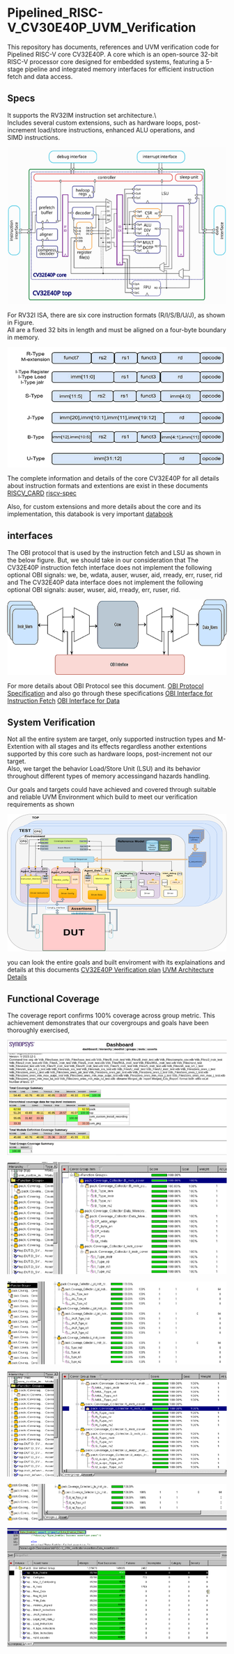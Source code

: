 # Pipelined_RISC-V_CV30E40P_UVM_Verification

This repository has documents, references and UVM verification code for Pipelined RISC-V  core CV32E40P. A core which is an open-source 32-bit RISC-V processor core designed for embedded systems, featuring a 5-stage pipeline and integrated memory interfaces for efficient instruction fetch and data access.    

## Specs
It supports the RV32IM instruction set architecture.\  
Includes several custom extensions, such as hardware loops, post-increment load/store instructions, enhanced ALU operations, and SIMD instructions.

![Core CV32E40P architecture and details are shown in this figure](/Images/CV32E40P.png)   


For RV32I ISA, there are six core instruction formats (R/I/S/B/U/J), as shown in Figure.  
All are a fixed 32 bits in length and must be aligned on a four-byte boundary in memory.  


![Core CV32E40P architecture and details are shown in this figure](/Images/instr_format.png) 

The complete information and details of the core CV32E40P for all details about instruction formats and extentions are exist in these documents [RISCV_CARD](/docs/RISCV_CARD.pdf) [riscv-spec](/docs/riscv-spec-20191213_0.pdf)

Also, for custom extensions and more details about the core and its implementation, this databook is very important [databook](/Databook/)     


## interfaces   

The OBI protocol that is used by the instruction fetch and LSU as shown in the below figure. But, we should take in our consideration that The CV32E40P instruction fetch interface does not implement the following optional OBI signals: we, be, wdata, auser, wuser, aid, rready, err, ruser, rid and The CV32E40P data interface does not implement the following optional OBI signals: auser, wuser, aid, rready, err, ruser, rid.   

![OBI Protocol Specification](/Images/OBI.png)  


   
For more details about OBI Protocol see this document. [OBI Protocol Specification](/docs/OBI-v1.pdf)   and also go through these specifications [OBI Interface for Instruction Fetch](/Databook/html/instruction_fetch.html/)  [OBI Interface for Data](/Databook/html/load_store_unit.html/)   

## System Verification    
Not all the entire system are target, only supported instruction types and M-Extention with all stages and its effects regardless another extentions supported by this core such as hardware loops, post-increment not our target.   
Also, we target the behavior Load/Store Unit (LSU) and its behavior throughout different types of memory accessingand hazards handling.  

Our goals and targets could have achieved and covered through suitable and reliable UVM Environment which build to meet our verification requirements as shown    


![UVM Environment Architecture](/Images/ENV.png/)  


you can look the entire goals and built enviroment with its explainations and details at this documents [CV32E40P Verification plan](/VPlan/verification_Plan(AutoRecovered).xlsx/)  [UVM Architecture Details ](/docs/RISC-V_Verification_Using_UVM.pdf/)   


## Functional Coverage

The coverage report confirms 100% coverage across group metric. This achievement demonstrates that our covergroups and goals have been thoroughly exercised,   

![Coverage Reports ](/Images/Dashboard.png/)  

![Functional Coverage Reports_1 ](/Images/Type_1.png/)

![Functional Coverage Reports_2 ](/Images/Type_2.png/)   

![Functional Coverage Reports_3 ](/Images/Type_3.png/)   

![Functional Coverage Reports_4 ](/Images/Type_4.png/)      

![Assertions Coverage Reports ](/Images/assertions.png/)  




       
